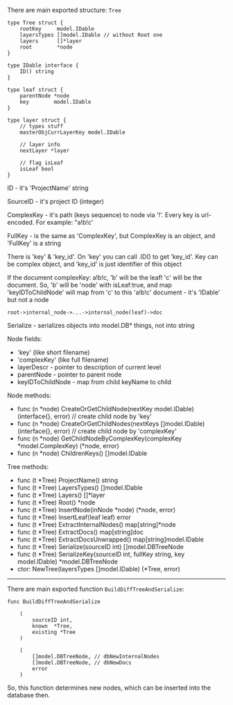 There are main exported structure: `Tree`

```
type Tree struct {
	rootKey     model.IDable
	layersTypes []model.IDable // without Root one
	layers      []*layer
	root        *node
}

type IDable interface {
	ID() string
}

type leaf struct {
	parentNode *node
	key        model.IDable
}

type layer struct {
	// types stuff
	masterObjCurrLayerKey model.IDable

	// layer info
	nextLayer *layer

	// flag isLeaf
	isLeaf bool
}
```

ID - it's 'ProjectName' string

SourceID - it's project ID (integer)

ComplexKey - it's path (keys sequence) to node via '!'. Every key is url-encoded. For example: "a!b!c'

FullKey - is the same as 'ComplexKey', but ComplexKey is an object, and 'FullKey' is a string

There is 'key' & 'key_id'. On 'key' you can call .ID() to get 'key_id'. Key can be complex object, and 'key_id' is just identifier of this object

If the document complexKey: a!b!c, 'b' will be the leaf! 'c' will be the document. So, 'b' will be 'node' with isLeaf:true, and map 'keyIDToChildNode' will map from 'c' to this 'a!b!c' document - it's 'IDable' but not a node

```
root->internal_node->...->internal_node(leaf)->doc
```

Serialize - serializes objects into model.DB* things, not into string

Node fields:
- 'key' (like short filename)
- 'complexKey' (like full filename)
- layerDescr - pointer to description of current level
- parentNode - pointer to parent node
- keyIDToChildNode - map from child keyName to child

Node methods:
- func (n *node) CreateOrGetChildNode(nextKey model.IDable) (interface{}, error) // create child node by 'key'
- func (n *node) CreateOrGetChildNodes(nextKeys []model.IDable) (interface{}, error) // create child node by 'complexKey'
- func (n *node) GetChildNodeByComplexKey(complexKey *model.ComplexKey) (*node, error)
- func (n *node) ChildrenKeys() []model.IDable

Tree methods:
- func (t *Tree) ProjectName() string
- func (t *Tree) LayersTypes() []model.IDable
- func (t *Tree) Layers() []*layer
- func (t *Tree) Root() *node
- func (t *Tree) InsertNode(inNode *node) (*node, error)
- func (t *Tree) InsertLeaf(leaf leaf) error
- func (t *Tree) ExtractInternalNodes() map[string]*node
- func (t *Tree) ExtractDocs() map[string]doc
- func (t *Tree) ExtractDocsUnwrapped() map[string]model.IDable
- func (t *Tree) Serialize(sourceID int) []model.DBTreeNode
- func (t *Tree) SerializeKey(sourceID int, fullKey string, key model.IDable) *model.DBTreeNode
- ctor: NewTree(layersTypes []model.IDable) (*Tree, error)

---

There are main exported function `BuildDiffTreeAndSerialize`:

```
func BuildDiffTreeAndSerialize

    (
        sourceID int,
        known  *Tree,
        existing *Tree
    )

    (
        []model.DBTreeNode, // dbNewInternalNodes
        []model.DBTreeNode, // dbNewDocs
        error
    )
```

So, this function determines new nodes, which can be inserted into the database then.
